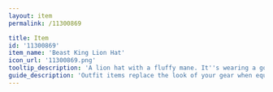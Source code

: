 ```yaml
---
layout: item
permalink: /11300869

title: Item
id: '11300869'
item_name: 'Beast King Lion Hat'
icon_url: '11300869.png'
tooltip_description: 'A lion hat with a fluffy mane. It''s wearing a golden crown.'
guide_description: 'Outfit items replace the look of your gear when equipped.'
---
```

